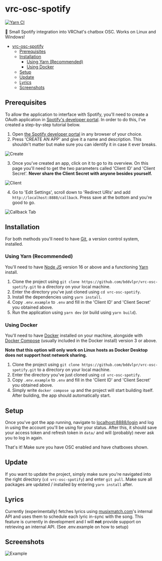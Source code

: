 # vrc-osc-spotify

[![Yarn CI](https://github.com/bddvlpr/vrc-osc-spotify/actions/workflows/node-ci.yml/badge.svg)](https://github.com/bddvlpr/vrc-osc-spotify/actions/workflows/node-ci.yml)

💬 Small Spotify integration into VRChat's chatbox OSC. Works on Linux and Windows!

- [vrc-osc-spotify](#vrc-osc-spotify)
  - [Prerequisites](#prerequisites)
  - [Installation](#installation)
    - [Using Yarn (Recommended)](#using-yarn-recommended)
    - [Using Docker](#using-docker)
  - [Setup](#setup)
  - [Update](#update)
  - [Lyrics](#lyrics)
  - [Screenshots](#screenshots)

## Prerequisites

To allow the application to interface with Spotify, you'll need to create a OAuth application in [Spotify's developer portal](https://developer.spotify.com/dashboard/applications).
In order to do this, I've created a step-by-step tutorial below.

1. Open [the Spotify developer portal](https://developer.spotify.com/dashboard/applications) in any browser of your choice.
2. Press 'CREATE AN APP' and give it a name and description. This shouldn't matter but make sure you can identify it in case it ever breaks.

![Create](https://i.imgur.com/QZRoDqH.png)

3. Once you've created an app, click on it to go to its overview. On this page you'll need to get the two parameters called 'Client ID' and 'Client Secret'. **Never share the Client Secret with anyone besides yourself.**

![Client](https://i.imgur.com/t9aKZmy.png)

4. Go to 'Edit Settings', scroll down to 'Redirect URIs' and add `http://localhost:8888/callback`. Press save at the bottom and you're good to go.

![Callback Tab](https://i.imgur.com/wHd2eGY.png)

## Installation

For both methods you'll need to have [Git](https://git-scm.com/), a version control system, installed.

### Using Yarn (Recommended)

You'll need to have [Node JS](https://nodejs.org/en/) version 16 or above and a functioning [Yarn](https://yarnpkg.com/) install.

1. Clone the project using `git clone https://github.com/bddvlpr/vrc-osc-spotify.git` to a directory on your local machine.
2. Enter the directory you've just cloned using `cd vrc-osc-spotify`.
3. Install the dependencies using `yarn install`.
4. Copy `.env.example` to `.env` and fill in the 'Client ID' and 'Client Secret' you obtained above.
5. Run the application using `yarn dev` (or build using `yarn build`).

### Using Docker

You'll need to have [Docker](https://www.docker.com/) installed on your machine, alongside with [Docker Compose](https://docs.docker.com/compose/) (usually included in the Docker install) version 3 or above.

**Note that this option will only work on Linux hosts as Docker Desktop does not support host network sharing.**

1. Clone the project using `git clone https://github.com/bddvlpr/vrc-osc-spotify.git` to a directory on your local machine.
2. Enter the directory you've just cloned using `cd vrc-osc-spotify`.
3. Copy `.env.example` to `.env` and fill in the 'Client ID' and 'Client Secret' you obtained above.
4. Simply write `docker compose up` and the project will start building itself. After building, the app should automatically start.

## Setup

Once you've got the app running, navigate to [localhost:8888/login](http://localhost:8888/login) and log in using the account you'll be using for your status.
After this, it should save your access token and refresh token in `data/` and will (probably) never ask you to log in again.

That's it! Make sure you have OSC enabled and have chatboxes shown.

## Update

If you want to update the project, simply make sure you're navigated into the right directory (`cd vrc-osc-spotify`) and enter `git pull`.
Make sure all packages are updated / installed by entering `yarn install` after.

## Lyrics

Currently (experimentally) fetches lyrics using [musixmatch.com](https://musixmatch.com/)'s internal API and uses them to schedule each lyric in-sync with the song.
This feature is currently in development and I will **not** provide support on retrieving an internal API. (See .env.example on how to setup)

## Screenshots

![Example](https://i.imgur.com/ha3hOOD.png)
